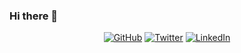 ### Hi there 👋

<p align="center">
	<a href="https://github.com/p4ch0u"><img src="https://img.shields.io/github/followers/p4ch0u.svg?label=GitHub&style=social" alt="GitHub"></a>
	<a href="https://twitter.com/p4ch0u"><img src="https://img.shields.io/twitter/follow/p4ch0u?label=Twitter&style=social" alt="Twitter"></a>
	<a href="https://www.linkedin.com/in/papasall"><img src="https://img.shields.io/badge/LinkedIn--_.svg?style=social&logo=linkedin" alt="LinkedIn"></a>
	<!--<a href="https://github.com/sponsors/p4ch0u"><img src="https://img.shields.io/badge/GitHub_Sponsors--_.svg?style=social&logo=github&logoColor=EA4AAA" alt="GitHub Sponsors"></a>-->
</p>

<!--
**p4ch0u/p4ch0u** is a ✨ _special_ ✨ repository because its `README.md` (this file) appears on your GitHub profile.

Here are some ideas to get you started:

- 🔭 I’m currently working on ...
- 🌱 I’m currently learning ...
- 👯 I’m looking to collaborate on ...
- 🤔 I’m looking for help with ...
- 💬 Ask me about ...
- 📫 How to reach me: ...
- 😄 Pronouns: ...
- ⚡ Fun fact: ...
-->


